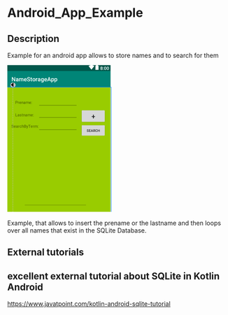 # Android_App_Example

## Description
Example for an android app allows to store names and to search for them

![alt text](https://github.com/nthomasCUBE/Android_App_Example/blob/master/Figure1b.png)

Example, that allows to insert the prename or the lastname
and then loops over all names that exist in the SQLite Database.

## External tutorials

## excellent external tutorial about SQLite in Kotlin Android
https://www.javatpoint.com/kotlin-android-sqlite-tutorial
